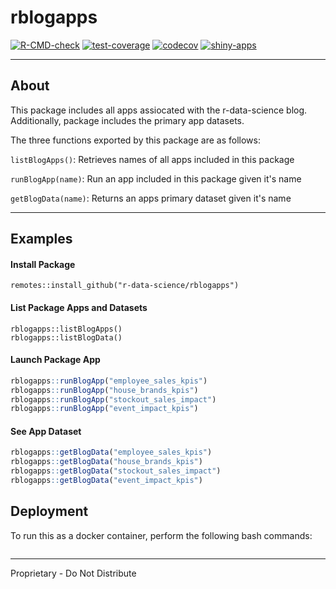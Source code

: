 # rblogapps

<!-- badges: start -->

[![R-CMD-check](https://github.com/r-data-science/rblogapps/actions/workflows/R-CMD-check.yaml/badge.svg?branch=main)](https://github.com/r-data-science/rblogapps/actions/workflows/R-CMD-check.yaml)
[![test-coverage](https://github.com/r-data-science/rblogapps/actions/workflows/test-coverage.yaml/badge.svg?branch=main)](https://github.com/r-data-science/rblogapps/actions/workflows/test-coverage.yaml)
[![codecov](https://codecov.io/gh/r-data-science/rblogapps/graph/badge.svg?token=4gg0ETS2w5)](https://codecov.io/gh/r-data-science/rblogapps)
[![shiny-apps](https://github.com/r-data-science/rblogapps/actions/workflows/shiny-apps.yaml/badge.svg?branch=main)](https://github.com/r-data-science/rblogapps/actions/workflows/shiny-apps.yaml)
<!-- badges: end -->

------------------------------------------------------------------------

## About

This package includes all apps assiocated with the r-data-science blog. Additionally, package includes the primary app datasets.

The three functions exported by this package are as follows:

`listBlogApps()`: Retrieves names of all apps included in this package

`runBlogApp(name)`: Run an app included in this package given it's name

`getBlogData(name)`: Returns an apps primary dataset given it's name

------------------------------------------------------------------------

## Examples

#### Install Package

```
remotes::install_github("r-data-science/rblogapps")
```

#### List Package Apps and Datasets

```
rblogapps::listBlogApps()
rblogapps::listBlogData()
```

#### Launch Package App

``` r
rblogapps::runBlogApp("employee_sales_kpis")
rblogapps::runBlogApp("house_brands_kpis")
rblogapps::runBlogApp("stockout_sales_impact")
rblogapps::runBlogApp("event_impact_kpis")
``` 

#### See App Dataset

``` r
rblogapps::getBlogData("employee_sales_kpis")
rblogapps::getBlogData("house_brands_kpis")
rblogapps::getBlogData("stockout_sales_impact")
rblogapps::getBlogData("event_impact_kpis")
```

## Deployment

To run this as a docker container, perform the following bash commands:

```{bash}

```

------------------------------------------------------------------------

Proprietary - Do Not Distribute
